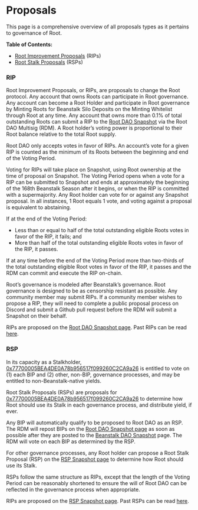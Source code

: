 # Proposals

This page is a comprehensive overview of all proposals types as it pertains to governance of Root.

**Table of Contents:**

* [Root Improvement Proposals](proposals.md#rip) (RIPs)
* [Root Stalk Proposals](proposals.md#rsp) (RSPs)

### RIP

Root Improvement Proposals, or RIPs, are proposals to change the Root protocol. Any account that owns Roots can participate in Root governance. Any account can become a Root Holder and participate in Root governance by Minting Roots for Beanstalk Silo Deposits on the Minting Whitelist through Root at any time. Any account that owns more than 0.1% of total outstanding Roots can submit a RIP to the [Root DAO Snapshot](https://snapshot.org/#/rootsmoney.eth) via the Root DAO Multisig (RDM). A Root holder’s voting power is proportional to their Root balance relative to the total Root supply.

Root DAO only accepts votes in favor of RIPs. An account’s vote for a given RIP is counted as the minimum of its Roots between the beginning and end of the Voting Period.

Voting for RIPs will take place on Snapshot, using Root ownership at the time of proposal on Snapshot. The Voting Period opens when a vote for a RIP can be submitted to Snapshot and ends at approximately the beginning of the 168th Beanstalk Season after it begins, or when the RIP is committed with a supermajority. Any Root holder can vote for or against any Snapshot proposal. In all instances, 1 Root equals 1 vote, and voting against a proposal is equivalent to abstaining.

If at the end of the Voting Period:

* Less than or equal to half of the total outstanding eligible Roots votes in favor of the RIP, it fails; and
* More than half of the total outstanding eligible Roots votes in favor of the RIP, it passes.&#x20;

If at any time before the end of the Voting Period more than two-thirds of the total outstanding eligible Root votes in favor of the RIP, it passes and the RDM can commit and execute the RIP on-chain.

Root’s governance is modeled after Beanstalk’s governance. Root governance is designed to be as censorship resistant as possible. Any community member may submit RIPs. If a community member wishes to propose a RIP, they will need to complete a public proposal process on Discord and submit a Github pull request before the RDM will submit a Snapshot on their behalf.

RIPs are proposed on the [Root DAO Snapshot page](https://snapshot.org/#/rootsmoney.eth). Past RIPs can be read [here](https://github.com/RootToken/Root-Governance-Proposals/tree/main/rip).

### RSP

In its capacity as a Stalkholder, [0x77700005BEA4DE0A78b956517f099260C2CA9a26](https://etherscan.io/address/0x77700005BEA4DE0A78b956517f099260C2CA9a26) is entitled to vote on (1) each BIP and (2) other, non-BIP, governance processes, and may be entitled to non-Beanstalk-native yields.

Root Stalk Proposals (RSPs) are proposals for [0x77700005BEA4DE0A78b956517f099260C2CA9a26](https://etherscan.io/address/0x77700005BEA4DE0A78b956517f099260C2CA9a26) to determine how Root should use its Stalk in each governance process, and distribute yield, if ever.

Any BIP will automatically qualify to be proposed to Root DAO as an RSP. The RDM will repost BIPs on the [Root DAO Snapshot page](https://snapshot.org/#/rootsmoney.eth) as soon as possible after they are posted to the [Beanstalk DAO Snapshot](https://snapshot.org/#/beanstalkdao.eth/) page. The RDM will vote on each BIP as determined by the RSP.

For other governance processes, any Root holder can propose a Root Stalk Proposal (RSP) on the [RSP Snapshot page](https://snapshot.org/#/rootstalkproposals.eth) to determine how Root should use its Stalk.

RSPs follow the same structure as RIPs, except that the length of the Voting Period can be reasonably shortened to ensure the will of Root DAO can be reflected in the governance process when appropriate.

RIPs are proposed on the [RSP Snapshot page](https://snapshot.org/#/rootstalkproposals.eth). Past RSPs can be read [here](https://github.com/RootToken/Root-Governance-Proposals/tree/main/rsp).
